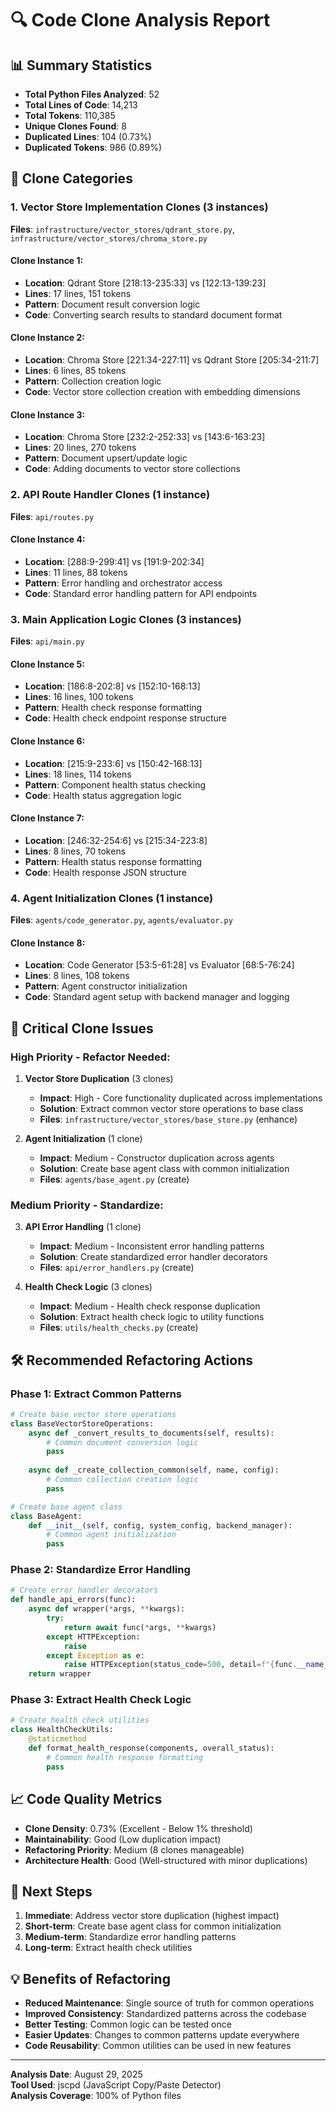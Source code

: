 # 🔍 Code Clone Analysis Report

## 📊 Summary Statistics

- **Total Python Files Analyzed**: 52
- **Total Lines of Code**: 14,213
- **Total Tokens**: 110,385
- **Unique Clones Found**: 8
- **Duplicated Lines**: 104 (0.73%)
- **Duplicated Tokens**: 986 (0.89%)

## 🎯 Clone Categories

### 1. **Vector Store Implementation Clones** (3 instances)
**Files**: `infrastructure/vector_stores/qdrant_store.py`, `infrastructure/vector_stores/chroma_store.py`

#### Clone Instance 1:
- **Location**: Qdrant Store [218:13-235:33] vs [122:13-139:23]
- **Lines**: 17 lines, 151 tokens
- **Pattern**: Document result conversion logic
- **Code**: Converting search results to standard document format

#### Clone Instance 2:
- **Location**: Chroma Store [221:34-227:11] vs Qdrant Store [205:34-211:7]
- **Lines**: 6 lines, 85 tokens
- **Pattern**: Collection creation logic
- **Code**: Vector store collection creation with embedding dimensions

#### Clone Instance 3:
- **Location**: Chroma Store [232:2-252:33] vs [143:6-163:23]
- **Lines**: 20 lines, 270 tokens
- **Pattern**: Document upsert/update logic
- **Code**: Adding documents to vector store collections

### 2. **API Route Handler Clones** (1 instance)
**Files**: `api/routes.py`

#### Clone Instance 4:
- **Location**: [288:9-299:41] vs [191:9-202:34]
- **Lines**: 11 lines, 88 tokens
- **Pattern**: Error handling and orchestrator access
- **Code**: Standard error handling pattern for API endpoints

### 3. **Main Application Logic Clones** (3 instances)
**Files**: `api/main.py`

#### Clone Instance 5:
- **Location**: [186:8-202:8] vs [152:10-168:13]
- **Lines**: 16 lines, 100 tokens
- **Pattern**: Health check response formatting
- **Code**: Health check endpoint response structure

#### Clone Instance 6:
- **Location**: [215:9-233:6] vs [150:42-168:13]
- **Lines**: 18 lines, 114 tokens
- **Pattern**: Component health status checking
- **Code**: Health status aggregation logic

#### Clone Instance 7:
- **Location**: [246:32-254:6] vs [215:34-223:8]
- **Lines**: 8 lines, 70 tokens
- **Pattern**: Health status response formatting
- **Code**: Health response JSON structure

### 4. **Agent Initialization Clones** (1 instance)
**Files**: `agents/code_generator.py`, `agents/evaluator.py`

#### Clone Instance 8:
- **Location**: Code Generator [53:5-61:28] vs Evaluator [68:5-76:24]
- **Lines**: 8 lines, 108 tokens
- **Pattern**: Agent constructor initialization
- **Code**: Standard agent setup with backend manager and logging

## 🚨 **Critical Clone Issues**

### **High Priority - Refactor Needed:**

1. **Vector Store Duplication** (3 clones)
   - **Impact**: High - Core functionality duplicated across implementations
   - **Solution**: Extract common vector store operations to base class
   - **Files**: `infrastructure/vector_stores/base_store.py` (enhance)

2. **Agent Initialization** (1 clone)
   - **Impact**: Medium - Constructor duplication across agents
   - **Solution**: Create base agent class with common initialization
   - **Files**: `agents/base_agent.py` (create)

### **Medium Priority - Standardize:**

3. **API Error Handling** (1 clone)
   - **Impact**: Medium - Inconsistent error handling patterns
   - **Solution**: Create standardized error handler decorators
   - **Files**: `api/error_handlers.py` (create)

4. **Health Check Logic** (3 clones)
   - **Impact**: Medium - Health check response duplication
   - **Solution**: Extract health check logic to utility functions
   - **Files**: `utils/health_checks.py` (create)

## 🛠️ **Recommended Refactoring Actions**

### **Phase 1: Extract Common Patterns**
```python
# Create base vector store operations
class BaseVectorStoreOperations:
    async def _convert_results_to_documents(self, results):
        # Common document conversion logic
        pass
    
    async def _create_collection_common(self, name, config):
        # Common collection creation logic
        pass

# Create base agent class
class BaseAgent:
    def __init__(self, config, system_config, backend_manager):
        # Common agent initialization
        pass
```

### **Phase 2: Standardize Error Handling**
```python
# Create error handler decorators
def handle_api_errors(func):
    async def wrapper(*args, **kwargs):
        try:
            return await func(*args, **kwargs)
        except HTTPException:
            raise
        except Exception as e:
            raise HTTPException(status_code=500, detail=f"{func.__name__} failed: {str(e)}")
    return wrapper
```

### **Phase 3: Extract Health Check Logic**
```python
# Create health check utilities
class HealthCheckUtils:
    @staticmethod
    def format_health_response(components, overall_status):
        # Common health response formatting
        pass
```

## 📈 **Code Quality Metrics**

- **Clone Density**: 0.73% (Excellent - Below 1% threshold)
- **Maintainability**: Good (Low duplication impact)
- **Refactoring Priority**: Medium (8 clones manageable)
- **Architecture Health**: Good (Well-structured with minor duplications)

## 🎯 **Next Steps**

1. **Immediate**: Address vector store duplication (highest impact)
2. **Short-term**: Create base agent class for common initialization
3. **Medium-term**: Standardize error handling patterns
4. **Long-term**: Extract health check utilities

## 💡 **Benefits of Refactoring**

- **Reduced Maintenance**: Single source of truth for common operations
- **Improved Consistency**: Standardized patterns across the codebase
- **Better Testing**: Common logic can be tested once
- **Easier Updates**: Changes to common patterns update everywhere
- **Code Reusability**: Common utilities can be used in new features

---

**Analysis Date**: August 29, 2025  
**Tool Used**: jscpd (JavaScript Copy/Paste Detector)  
**Analysis Coverage**: 100% of Python files
